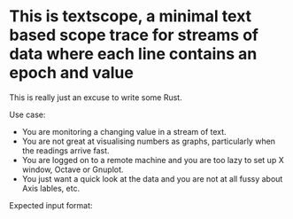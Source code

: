 # This is textscope, a minimal text based scope trace for streams of data where each line contains an epoch and value

This is really just an excuse to write some Rust.

Use case: 

* You are monitoring a changing value in a stream of text.
* You are not great at visualising numbers as graphs, particularly when the readings arrive fast.
* You are logged on to a remote machine and you are too lazy to set up X window, Octave or Gnuplot.
* You just want a quick look at the data and you are not at all fussy about Axis lables, etc.

Expected input format:



